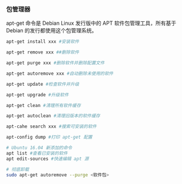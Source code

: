 
### 包管理器
apt-get 命令是 Debian Linux 发行版中的 APT 软件包管理工具，所有基于 Debian 的发行都使用这个包管理系统。
```bash
apt-get install xxx #安装软件

apt-get remove xxx ##删除软件

apt-get purge xxx #删除软件并删除配置文件

apt-get autoremove xxx #自动删除未使用的软件

apt-get update #检查软件并升级

apt-get upgrade #升级软件

apt-get clean #清理所有软件缓存

apt-get autoclean #清理旧版本的软件缓存

apt-cahe search xxx #搜索可安装的软件

apt-config dump #打印 apt-get 配置

# Ubuntu 16.04 新添加的命令
apt list #查看已安装的软件
apt edit-sources #快速编辑 apt 源

# 彻底卸载
sudo apt-get autoremove --purge <软件包>
```

